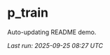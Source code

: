 # p_train

Auto-updating README demo.

<!--START_SECTION:status-->
_Last run: 2025-09-25 08:27 UTC_
<!--END_SECTION:status-->




















































































































































































































































































































































































































































































































































































































































































































































































































































